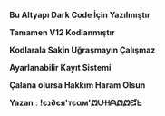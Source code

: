 **Bu Altyapı Dark Code İçin Yazılmıştır**

**Tamamen V12 Kodlanmıştır**

**Kodlarala Sakin Uğraşmayın Çalışmaz**

**Ayarlanabilir Kayıt Sistemi**

**Çalana olursa Hakkım Haram Olsun**


**Yazan** : **!єנ∂єя'тєαм'ᘻᑘᕼᗩᘻᘻᘿᖶ**